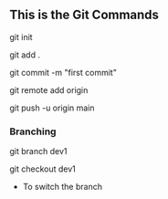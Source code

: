 ## This is the Git Commands

git init

git add .

git commit -m "first commit"

git remote add origin <repo link>

git push -u origin main

### Branching

git branch dev1

git checkout dev1  
- To switch the branch


